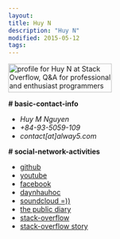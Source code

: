 ```yaml
---
layout:
title: Huy N
description: "Huy N"
modified: 2015-05-12
tags: 
---
```


<a href="http://stackoverflow.com/users/5512611/huy-n" target="_blank">
<img src="http://stackoverflow.com/users/flair/5512611.png" width="208" height="58" alt="profile for Huy N at Stack Overflow, Q&amp;A for professional and enthusiast programmers">
</a>

<p><b># basic-contact-info</b></p>
 <ul>
   <li><i>Huy M Nguyen</i></li>
   <li><i>+84-93-5059-109</i></li>
   <li><i>contact[at]alway5.com</i></li>
 </ul>
<p><b># social-network-activities</b></p>
 <ul>
  
<li><a href="https://github.com/minhhuy150894" target="_blank">github</a></li>
<li><a href="https://www.youtube.com/channel/UC_BcJL6407-pBo8Fiu3AHvQ" target="_blank">youtube</a></li>
<li><a href="https://www.facebook.com/abcdevwxyz" target="_blank">facebook</a></li>
<li><a href="http://daynhauhoc.com/users/david15894" target="_blank">daynhauhoc</a></li>
<li><a href="https://soundcloud.com/david15894" target="_blank">soundcloud =))</a></li>
<li><a href="https://davidng94.wordpress.com" target="_blank">the public diary</a></li>
<li><a href="http://stackoverflow.com/users/5512611/huy-n" target="_blank">stack-overflow</a></li>
<li><a href="http://stackoverflow.com/story/huy" target="_blank">stack-overflow story</a></li>
 </ul>
